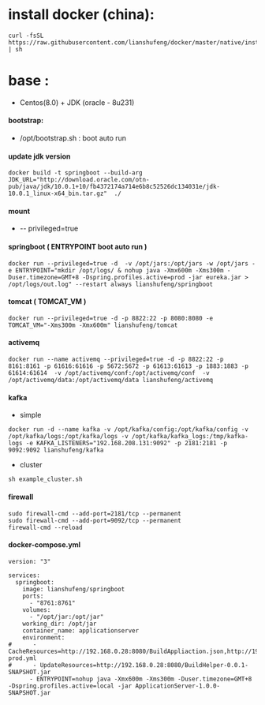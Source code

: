 # install docker (china): 
````shell
curl -fsSL https://raw.githubusercontent.com/lianshufeng/docker/master/native/install_docker.sh | sh
````

# base :  
- Centos(8.0) + JDK (oracle - 8u231) 


#### bootstrap:
- /opt/bootstrap.sh : boot auto run


#### update jdk version
```shell
docker build -t springboot --build-arg JDK_URL="http://download.oracle.com/otn-pub/java/jdk/10.0.1+10/fb4372174a714e6b8c52526dc134031e/jdk-10.0.1_linux-x64_bin.tar.gz"  ./ 
```

#### mount
- -- privileged=true

#### springboot ( ENTRYPOINT  boot auto run )
```shell
docker run --privileged=true -d  -v /opt/jars:/opt/jars -w /opt/jars -e ENTRYPOINT="mkdir /opt/logs/ & nohup java -Xmx600m -Xms300m -Duser.timezone=GMT+8 -Dspring.profiles.active=prod -jar eureka.jar > /opt/logs/out.log" --restart always lianshufeng/springboot
```

#### tomcat ( TOMCAT_VM )
```shell
docker run --privileged=true -d -p 8822:22 -p 8080:8080 -e TOMCAT_VM="-Xms300m -Xmx600m" lianshufeng/tomcat
```

#### activemq 
```shell
docker run --name activemq --privileged=true -d -p 8822:22 -p 8161:8161 -p 61616:61616 -p 5672:5672 -p 61613:61613 -p 1883:1883 -p 61614:61614  -v /opt/activemq/conf:/opt/activemq/conf  -v /opt/activemq/data:/opt/activemq/data lianshufeng/activemq
```


#### kafka 
- simple
```shell
docker run -d --name kafka -v /opt/kafka/config:/opt/kafka/config -v /opt/kafka/logs:/opt/kafka/logs -v /opt/kafka/kafka_logs:/tmp/kafka-logs -e KAFKA_LISTENERS="192.168.208.131:9092" -p 2181:2181 -p 9092:9092 lianshufeng/kafka
```
- cluster
```shell
sh example_cluster.sh
```




#### firewall
```shell
sudo firewall-cmd --add-port=2181/tcp --permanent 
sudo firewall-cmd --add-port=9092/tcp --permanent 
firewall-cmd --reload 
```


#### docker-compose.yml 
````shell
version: "3"

services:
  springboot:
    image: lianshufeng/springboot
    ports:
      - "8761:8761"
    volumes:
      - "/opt/jar:/opt/jar"
    working_dir: /opt/jar
    container_name: applicationserver
    environment:
#      - CacheResources=http://192.168.0.28:8080/BuildAppliaction.json,http://192.168.0.28:8080/application-prod.yml
#      - UpdateResources=http://192.168.0.28:8080/BuildHelper-0.0.1-SNAPSHOT.jar
      - ENTRYPOINT=nohup java -Xmx600m -Xms300m -Duser.timezone=GMT+8 -Dspring.profiles.active=local -jar ApplicationServer-1.0.0-SNAPSHOT.jar
````